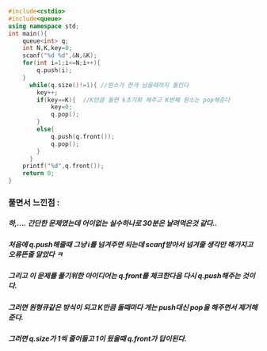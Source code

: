 ```cpp
#include<cstdio>
#include<queue>
using namespace std;
int main(){
	queue<int> q;
	int N,K,key=0;
	scanf("%d %d",&N,&K);
	for(int i=1;i<=N;i++){
		q.push(i);
	}
	  while(q.size()!=1){ //원소가 한개 남을때까지 돌린다
	  	key++;
	  	if(key==K){  //K만큼 돌면 k초기화 해주고 K번째 원소는 pop해준다
	  		key=0;
	  		q.pop();
	  	}
	  	else{
	  		q.push(q.front());
	  		q.pop();
	  	}
	  }
	printf("%d",q.front());
	return 0;
}
```

### 풀면서 느낀점 :
##### 하,.... 간단한 문제였는데 어이없는 실수하나로 30분은 날려먹은것 같다..
##### 처음에 q.push해줄때 그냥 i를 넘겨주면 되는데 scanf받아서 넘겨줄 생각만 해가지고 오류뜬줄 알았다 ㅋ
##### 그리고 이 문제를 풀기위한 아이디어는 q.front를 체크한다음 다시 q.push해주는 것이다.
##### 그러면 원형큐같은 방식이 되고 K만큼 돌때마다 게는 push대신 pop을 해주면서 제거해준다.
##### 그러면 q.size가 1씩 줄어들고 1이 됬을때 q.front가 답이된다.
